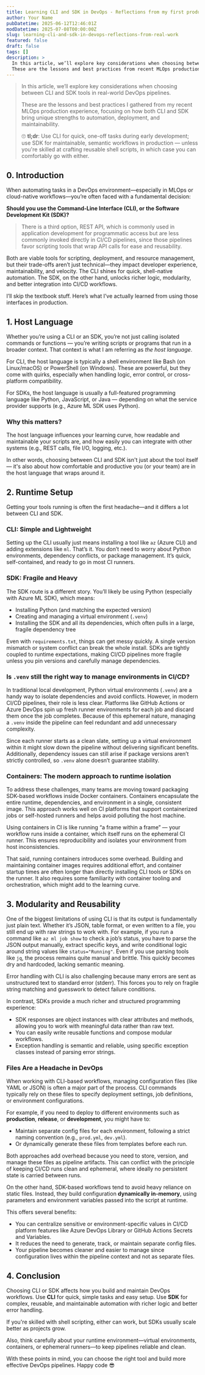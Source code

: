 ```yaml
---
title: Learning CLI and SDK in DevOps - Reflections from my first production experience
author: Your Name
pubDatetime: 2025-06-12T12:46:01Z
modDatetime: 2025-07-08T00:00:00Z
slug: learning-cli-and-sdk-in-devops-reflections-from-real-work
featured: false
draft: false
tags: []
description: >
  In this article, we’ll explore key considerations when choosing between CLI and SDK tools in real-world DevOps pipelines.
  These are the lessons and best practices from recent MLOps production experience, focusing on automation, deployment, and maintainability.
---
```


> In this article, we’ll explore key considerations when choosing between CLI and SDK tools in real-world DevOps pipelines.
>
> These are the lessons and best practices I gathered from my recent MLOps production experience, focusing on how both CLI and SDK bring unique strengths to automation, deployment, and maintainability.
>
> 🙄 **tl;dr**: Use CLI for quick, one-off tasks during early development; use SDK for maintainable, semantic workflows in production — unless you're skilled at crafting reusable shell scripts, in which case you can comfortably go with either.

## 0. Introduction

When automating tasks in a DevOps environment—especially in MLOps or cloud-native workflows—you’re often faced with a fundamental decision:

**Should you use the Command-Line Interface (CLI), or the Software Development Kit (SDK)?**

> There is a third option, REST API, which is commonly used in application development for programmatic access but are less commonly invoked directly in CI/CD pipelines, since those pipelines favor scripting tools that wrap API calls for ease and reusability.

Both are viable tools for scripting, deployment, and resource management, but their trade-offs aren’t just technical—they impact developer experience, maintainability, and velocity. The CLI shines for quick, shell-native automation. The SDK, on the other hand, unlocks richer logic, modularity, and better integration into CI/CD workflows.

I’ll skip the textbook stuff. Here’s what I’ve actually learned from using those interfaces in production.

## 1. Host Language

Whether you’re using a CLI or an SDK, you’re not just calling isolated commands or functions — you’re writing scripts or programs that run in a broader context. That context is what I am referring as *the host language*.

For CLI, the host language is typically a shell environment like Bash (on Linux/macOS) or PowerShell (on Windows). These are powerful, but they come with quirks, especially when handling logic, error control, or cross-platform compatibility.

For SDKs, the host language is usually a full-featured programming language like Python, JavaScript, or Java — depending on what the service provider supports (e.g., Azure ML SDK uses Python).

### Why this matters?

The host language influences your learning curve, how readable and maintainable your scripts are, and how easily you can integrate with other systems (e.g., REST calls, file I/O, logging, etc.).

In other words, choosing between CLI and SDK isn't just about the tool itself — it's also about how comfortable and productive you (or your team) are in the host language that wraps around it.

## 2. Runtime Setup

Getting your tools running is often the first headache—and it differs a lot between CLI and SDK.

### CLI: Simple and Lightweight

Setting up the CLI usually just means installing a tool like `az` (Azure CLI) and adding extensions like `ml`. That’s it. You don’t need to worry about Python environments, dependency conflicts, or package management. It’s quick, self-contained, and ready to go in most CI runners.

### SDK: Fragile and Heavy

The SDK route is a different story. You’ll likely be using Python (especially with Azure ML SDK), which means:

* Installing Python (and matching the expected version)
* Creating and managing a virtual environment (`.venv`)
* Installing the SDK and all its dependencies, which often pulls in a large, fragile dependency tree

Even with `requirements.txt`, things can get messy quickly. A single version mismatch or system conflict can break the whole install. SDKs are tightly coupled to runtime expectations, making CI/CD pipelines more fragile unless you pin versions and carefully manage dependencies.

### Is `.venv` still the right way to manage environments in CI/CD?

In traditional local development, Python virtual environments (`.venv`) are a handy way to isolate dependencies and avoid conflicts. However, in modern CI/CD pipelines, their role is less clear. Platforms like GitHub Actions or Azure DevOps spin up fresh runner environments for each job and discard them once the job completes. Because of this ephemeral nature, managing a `.venv` inside the pipeline can feel redundant and add unnecessary complexity.

Since each runner starts as a clean slate, setting up a virtual environment within it might slow down the pipeline without delivering significant benefits. Additionally, dependency issues can still arise if package versions aren’t strictly controlled, so `.venv` alone doesn’t guarantee stability.

### Containers: The modern approach to runtime isolation

To address these challenges, many teams are moving toward packaging SDK-based workflows inside Docker containers. Containers encapsulate the entire runtime, dependencies, and environment in a single, consistent image. This approach works well on CI platforms that support containerized jobs or self-hosted runners and helps avoid polluting the host machine.

Using containers in CI is like running “a frame within a frame” — your workflow runs inside a container, which itself runs on the ephemeral CI runner. This ensures reproducibility and isolates your environment from host inconsistencies.

That said, running containers introduces some overhead. Building and maintaining container images requires additional effort, and container startup times are often longer than directly installing CLI tools or SDKs on the runner. It also requires some familiarity with container tooling and orchestration, which might add to the learning curve.

## 3. Modularity and Reusability

One of the biggest limitations of using CLI is that its output is fundamentally just plain text. Whether it’s JSON, table format, or even written to a file, you still end up with raw strings to work with. For example, if you run a command like `az ml job show` to check a job’s status, you have to parse the JSON output manually, extract specific keys, and write conditional logic around string values like `status="Running"`. Even if you use parsing tools like `jq`, the process remains quite manual and brittle. This quickly becomes dry and hardcoded, lacking semantic meaning.

Error handling with CLI is also challenging because many errors are sent as unstructured text to standard error (stderr). This forces you to rely on fragile string matching and guesswork to detect failure conditions.

In contrast, SDKs provide a much richer and structured programming experience:

* SDK responses are object instances with clear attributes and methods, allowing you to work with meaningful data rather than raw text.
* You can easily write reusable functions and compose modular workflows.
* Exception handling is semantic and reliable, using specific exception classes instead of parsing error strings.

### Files Are a Headache in DevOps

When working with CLI-based workflows, managing configuration files (like YAML or JSON) is often a major part of the process. CLI commands typically rely on these files to specify deployment settings, job definitions, or environment configurations.

For example, if you need to deploy to different environments such as **production**, **release**, or **development**, you might have to:

* Maintain separate config files for each environment, following a strict naming convention (e.g., `prod.yml`, `dev.yml`).
* Or dynamically generate these files from templates before each run.

Both approaches add overhead because you need to store, version, and manage these files as pipeline artifacts. This can conflict with the principle of keeping CI/CD runs clean and ephemeral, where ideally no persistent state is carried between runs.

On the other hand, SDK-based workflows tend to avoid heavy reliance on static files. Instead, they build configuration **dynamically in-memory**, using parameters and environment variables passed into the script at runtime.

This offers several benefits:

* You can centralize sensitive or environment-specific values in CI/CD platform features like Azure DevOps Library or GitHub Actions Secrets and Variables.
* It reduces the need to generate, track, or maintain separate config files.
* Your pipeline becomes cleaner and easier to manage since configuration lives within the pipeline context and not as separate files.

## 4. Conclusion

Choosing CLI or SDK affects how you build and maintain DevOps workflows. Use **CLI** for quick, simple tasks and easy setup. Use **SDK** for complex, reusable, and maintainable automation with richer logic and better error handling.

If you're skilled with shell scripting, either can work, but SDKs usually scale better as projects grow.

Also, think carefully about your runtime environment—virtual environments, containers, or ephemeral runners—to keep pipelines reliable and clean.

With these points in mind, you can choose the right tool and build more effective DevOps pipelines. Happy code 😎
